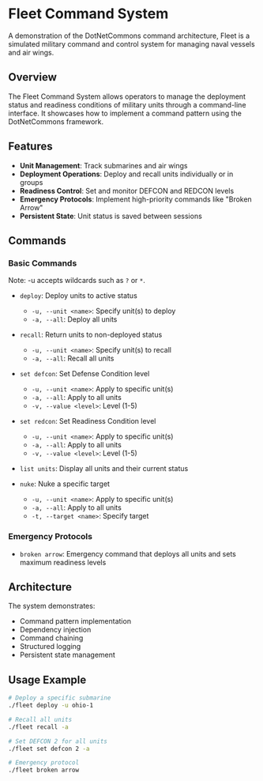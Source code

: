 ﻿# Fleet Command System

A demonstration of the DotNetCommons command architecture, Fleet is a simulated military command and control system for
managing naval vessels and air wings.

## Overview

The Fleet Command System allows operators to manage the deployment status and readiness conditions of military units through a 
command-line interface. It showcases how to implement a command pattern using the DotNetCommons framework.

## Features

- **Unit Management**: Track submarines and air wings
- **Deployment Operations**: Deploy and recall units individually or in groups
- **Readiness Control**: Set and monitor DEFCON and REDCON levels
- **Emergency Protocols**: Implement high-priority commands like "Broken Arrow"
- **Persistent State**: Unit status is saved between sessions

## Commands

### Basic Commands

Note: -u accepts wildcards such as `?` or `*`.

- `deploy`: Deploy units to active status
  - `-u, --unit <name>`: Specify unit(s) to deploy
  - `-a, --all`: Deploy all units

- `recall`: Return units to non-deployed status
  - `-u, --unit <name>`: Specify unit(s) to recall
  - `-a, --all`: Recall all units

- `set defcon`: Set Defense Condition level
  - `-u, --unit <name>`: Apply to specific unit(s)
  - `-a, --all`: Apply to all units
  - `-v, --value <level>`: Level (1-5)

- `set redcon`: Set Readiness Condition level
  - `-u, --unit <name>`: Apply to specific unit(s)
  - `-a, --all`: Apply to all units
  - `-v, --value <level>`: Level (1-5)

- `list units`: Display all units and their current status

- `nuke`: Nuke a specific target
  - `-u, --unit <name>`: Apply to specific unit(s)
  - `-a, --all`: Apply to all units
  - `-t, --target <name>`: Specify target


### Emergency Protocols

- `broken arrow`: Emergency command that deploys all units and sets maximum readiness levels

## Architecture

The system demonstrates:

- Command pattern implementation
- Dependency injection
- Command chaining
- Structured logging
- Persistent state management

## Usage Example

```bash
# Deploy a specific submarine
./fleet deploy -u ohio-1

# Recall all units
./fleet recall -a

# Set DEFCON 2 for all units
./fleet set defcon 2 -a

# Emergency protocol
./fleet broken arrow
```
